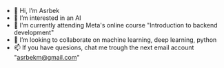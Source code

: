 - 👋 Hi, I’m Asrbek 
- 👀 I’m interested in an AI 
- 🌱 I'm currently attending Meta's online course "Introduction to backend development"
- 💞️ I’m looking to collaborate on machine learning, deep learning, python
- 📫 If you have quesions, chat me trough the next email account "asrbekm@gmail.com"


